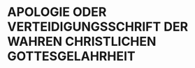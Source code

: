 APOLOGIE ODER VERTEIDIGUNGSSCHRIFT DER WAHREN CHRISTLICHEN GOTTESGELAHRHEIT
===========================================================================